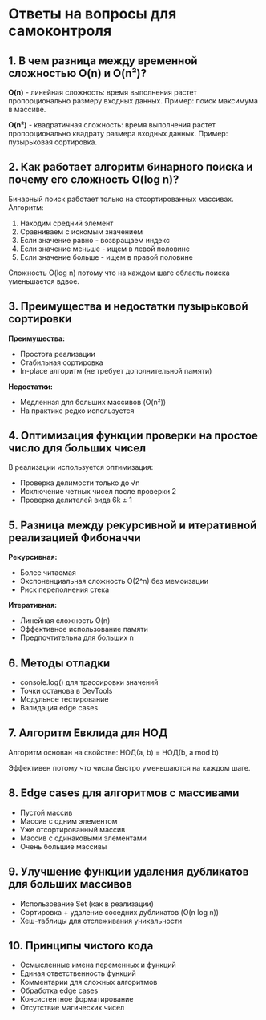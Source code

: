 # Ответы на вопросы для самоконтроля

## 1. В чем разница между временной сложностью O(n) и O(n²)?

**O(n)** - линейная сложность: время выполнения растет пропорционально размеру входных данных.
Пример: поиск максимума в массиве.

**O(n²)** - квадратичная сложность: время выполнения растет пропорционально квадрату размера входных данных.
Пример: пузырьковая сортировка.

## 2. Как работает алгоритм бинарного поиска и почему его сложность O(log n)?

Бинарный поиск работает только на отсортированных массивах. Алгоритм:
1. Находим средний элемент
2. Сравниваем с искомым значением
3. Если значение равно - возвращаем индекс
4. Если значение меньше - ищем в левой половине
5. Если значение больше - ищем в правой половине

Сложность O(log n) потому что на каждом шаге область поиска уменьшается вдвое.

## 3. Преимущества и недостатки пузырьковой сортировки

**Преимущества:**
- Простота реализации
- Стабильная сортировка
- In-place алгоритм (не требует дополнительной памяти)

**Недостатки:**
- Медленная для больших массивов (O(n²))
- На практике редко используется

## 4. Оптимизация функции проверки на простое число для больших чисел

В реализации используется оптимизация:
- Проверка делимости только до √n
- Исключение четных чисел после проверки 2
- Проверка делителей вида 6k ± 1

## 5. Разница между рекурсивной и итеративной реализацией Фибоначчи

**Рекурсивная:** 
- Более читаемая
- Экспоненциальная сложность O(2^n) без мемоизации
- Риск переполнения стека

**Итеративная:**
- Линейная сложность O(n)
- Эффективное использование памяти
- Предпочтительна для больших n

## 6. Методы отладки

- console.log() для трассировки значений
- Точки останова в DevTools
- Модульное тестирование
- Валидация edge cases

## 7. Алгоритм Евклида для НОД

Алгоритм основан на свойстве: 
НОД(a, b) = НОД(b, a mod b)

Эффективен потому что числа быстро уменьшаются на каждом шаге.

## 8. Edge cases для алгоритмов с массивами

- Пустой массив
- Массив с одним элементом
- Уже отсортированный массив
- Массив с одинаковыми элементами
- Очень большие массивы

## 9. Улучшение функции удаления дубликатов для больших массивов

- Использование Set (как в реализации)
- Сортировка + удаление соседних дубликатов (O(n log n))
- Хеш-таблицы для отслеживания уникальности

## 10. Принципы чистого кода

- Осмысленные имена переменных и функций
- Единая ответственность функций
- Комментарии для сложных алгоритмов
- Обработка edge cases
- Консистентное форматирование
- Отсутствие магических чисел